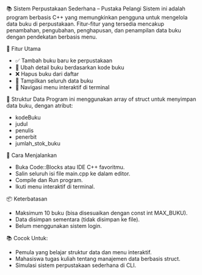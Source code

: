 📚 Sistem Perpustakaan Sederhana – Pustaka Pelangi
Sistem ini adalah program berbasis C++ yang memungkinkan pengguna untuk mengelola data buku di perpustakaan. 
Fitur-fitur yang tersedia mencakup penambahan, pengubahan, penghapusan, dan penampilan data buku dengan pendekatan berbasis menu.

🚀 Fitur Utama
- ✅ Tambah buku baru ke perpustakaan
- 📝 Ubah detail buku berdasarkan kode buku
- ❌ Hapus buku dari daftar
- 📖 Tampilkan seluruh data buku
- 🔁 Navigasi menu interaktif di terminal

🧾 Struktur Data
Program ini menggunakan array of struct untuk menyimpan data buku, dengan atribut:
- kodeBuku
- judul
- penulis
- penerbit
- jumlah_stok_buku

🔧 Cara Menjalankan
- Buka Code::Blocks atau IDE C++ favoritmu.
- Salin seluruh isi file main.cpp ke dalam editor.
- Compile dan Run program.
- Ikuti menu interaktif di terminal.

📦 Keterbatasan
- Maksimum 10 buku (bisa disesuaikan dengan const int MAX_BUKU).
- Data disimpan sementara (tidak disimpan ke file).
- Belum menggunakan sistem login.

📚 Cocok Untuk:
- Pemula yang belajar struktur data dan menu interaktif.
- Mahasiswa tugas kuliah tentang manajemen data berbasis struct.
- Simulasi sistem perpustakaan sederhana di CLI.
